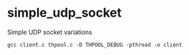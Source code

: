 # simple_udp_socket
Simple UDP socket variations

``` 
gcc client.c thpool.c -D THPOOL_DEBUG -pthread -o client
```
